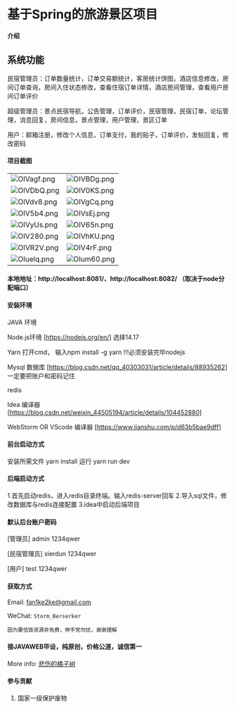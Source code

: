 # 基于Spring的旅游景区项目

#### 介绍
## 系统功能
民宿管理员：订单数量统计，订单交易额统计，客房统计饼图，酒店信息修改，房间订单查询，房间入住状态修改，查看住宿订单详情，酒店房间管理，查看用户房间订单评价

超级管理员：景点民宿导航，公告管理，订单评价，民宿管理，民宿订单，论坛管理，消息回复，房间信息，景点管理，用户管理，景区订单

用户：邮箱注册，修改个人信息，订单支付，我的贴子，订单评价，发帖回复，修改密码


#### 项目截图

|  |  |
|---------------------|---------------------|
| ![OIVagf.png](https://s1.ax1x.com/2022/05/17/OIVagf.png "屏幕截图.png") | ![OIVBDg.png](https://s1.ax1x.com/2022/05/17/OIVBDg.png "屏幕截图.png") |
| ![OIVDbQ.png](https://s1.ax1x.com/2022/05/17/OIVDbQ.png "屏幕截图.png") | ![OIV0KS.png](https://s1.ax1x.com/2022/05/17/OIV0KS.png "屏幕截图.png") |
| ![OIVdv8.png](https://s1.ax1x.com/2022/05/17/OIVdv8.png "屏幕截图.png") | ![OIVgCq.png](https://s1.ax1x.com/2022/05/17/OIVgCq.png "屏幕截图.png") |
| ![OIV5b4.png](https://s1.ax1x.com/2022/05/17/OIV5b4.png "屏幕截图.png") | ![OIVsEj.png](https://s1.ax1x.com/2022/05/17/OIVsEj.png "屏幕截图.png") |
| ![OIVyUs.png](https://s1.ax1x.com/2022/05/17/OIVyUs.png "屏幕截图.png") | ![OIV65n.png](https://s1.ax1x.com/2022/05/17/OIV65n.png "屏幕截图.png") |
| ![OIV280.png](https://s1.ax1x.com/2022/05/17/OIV280.png "屏幕截图.png") | ![OIVhKU.png](https://s1.ax1x.com/2022/05/17/OIVhKU.png "屏幕截图.png") |
| ![OIVR2V.png](https://s1.ax1x.com/2022/05/17/OIVR2V.png "屏幕截图.png") | ![OIV4rF.png](https://s1.ax1x.com/2022/05/17/OIV4rF.png "屏幕截图.png") |
| ![OIuelq.png](https://s1.ax1x.com/2022/05/17/OIuelq.png "屏幕截图.png") | ![OIum60.png](https://s1.ax1x.com/2022/05/17/OIum60.png "屏幕截图.png")

#### 本地地址：http://localhost:8081/、http://localhost:8082/ （取决于node分配端口）


#### 安装环境
JAVA 环境 

Node.js环境 [https://nodejs.org/en/] 选择14.17

Yarn 打开cmd， 输入npm install -g yarn !!!必须安装完毕nodejs

Mysql 数据库 [https://blog.csdn.net/qq_40303031/article/details/88935262] 一定要把账户和密码记住

redis

Idea 编译器 [https://blog.csdn.net/weixin_44505194/article/details/104452880]

WebStorm OR VScode 编译器 [https://www.jianshu.com/p/d63b5bae9dff]

#### 前台启动方式
安装所需文件 yarn install 
运行 yarn run dev

#### 后端启动方式

1.首先启动redis，进入redis目录终端。输入redis-server回车
2.导入sql文件，修改数据库与redis连接配置
3.idea中启动后端项目

#### 默认后台账户密码
[管理员]
admin
1234qwer

[民宿管理员]
xierdun
1234qwer

[用户]
test
1234qwer

#### 获取方式

Email: fan1ke2ke@gmail.com

WeChat: `Storm_Berserker`

`因为要恰饭资源非免费，伸手党勿扰，谢谢理解`

#### 接JAVAWEB毕设，纯原创，价格公道，诚信第一

More info: [悲伤的橘子树](https://berserker287.github.io/)

#### 参与贡献

1.  国家一级保护废物

